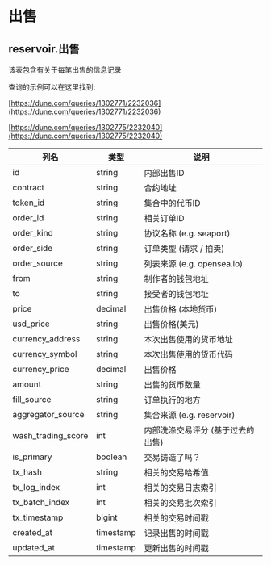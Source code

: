# 出售

## **reservoir.出售**

该表包含有关于每笔出售的信息记录

查询的示例可以在这里找到:

[https://dune.com/queries/1302771/2232036](https://dune.com/queries/1302771/2232036)

[https://dune.com/queries/1302775/2232040](https://dune.com/queries/1302775/2232040)

| **列名**      | **类型**  | **说明**                                   |
|----------------------|-----------|---------------------------------------------------|
| id                   | string    | 内部出售ID                                  |
| contract             | string    | 合约地址                                  |
| token\_id            | string    | 集合中的代币ID                 |
| order\_id            | string    | 相关订单ID                               |
| order\_kind          | string    | 协议名称 (e.g. seaport)                      |
| order\_side          | string    | 订单类型 (请求 / 拍卖)                            |
| order\_source        | string    | 列表来源 (e.g. opensea.io)           |
| from                 | string    | 制作者的钱包地址                              |
| to                   | string    | 接受者的钱包地址                              |
| price                | decimal   | 出售价格 (本地货币)                      |
| usd\_price           | string    | 出售价格(美元)                                 |
| currency\_address    | string    | 本次出售使用的货币地址           |
| currency\_symbol     | string    | 本次出售使用的货币代码            |
| currency\_price      | decimal   | 出售价格                                        |
| amount               | string    | 出售的货币数量                             |
| fill\_source         | string    | 订单执行的地方                       |
| aggregator\_source   | string    | 集合来源 (e.g. reservoir)                |
| wash\_trading\_score | int      | 内部洗涤交易评分 (基于过去的出售) |
| is\_primary          | boolean   | 交易铸造了吗？                                     |
| tx\_hash             | string    | 相关的交易哈希值                       |
| tx\_log\_index       | int       | 相关的交易日志索引                  |
| tx\_batch\_index     | int       | 相关的交易批次索引                |
| tx\_timestamp        | bigint    | 相关的交易时间戳                  |
| created\_at          | timestamp | 记录出售的时间戳                   |
| updated\_at          | timestamp | 更新出售的时间戳                    |                                                               |
